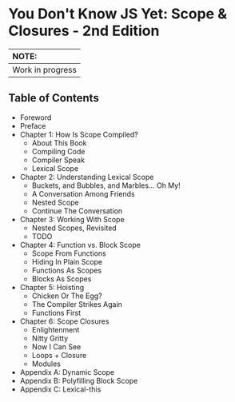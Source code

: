 # You Don't Know JS Yet: Scope & Closures - 2nd Edition

| NOTE: |
| :--- |
| Work in progress |

## Table of Contents

* Foreword
* Preface
* Chapter 1: How Is Scope Compiled?
    * About This Book
    * Compiling Code
    * Compiler Speak
    * Lexical Scope
* Chapter 2: Understanding Lexical Scope
    * Buckets, and Bubbles, and Marbles... Oh My!
    * A Conversation Among Friends
    * Nested Scope
    * Continue The Conversation
* Chapter 3: Working With Scope
    * Nested Scopes, Revisited
    * TODO
* Chapter 4: Function vs. Block Scope
    * Scope From Functions
    * Hiding In Plain Scope
    * Functions As Scopes
    * Blocks As Scopes
* Chapter 5: Hoisting
    * Chicken Or The Egg?
    * The Compiler Strikes Again
    * Functions First
* Chapter 6: Scope Closures
    * Enlightenment
    * Nitty Gritty
    * Now I Can See
    * Loops + Closure
    * Modules
* Appendix A: Dynamic Scope
* Appendix B: Polyfilling Block Scope
* Appendix C: Lexical-this
